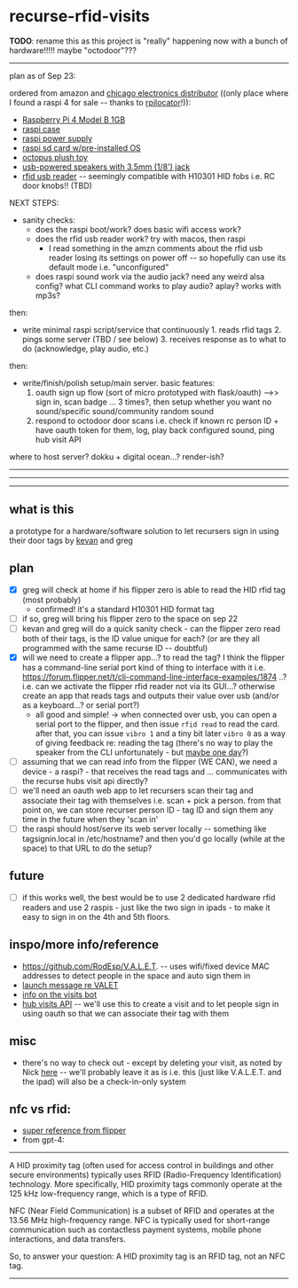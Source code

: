 # recurse-rfid-visits

**TODO**: rename this as this project is "really" happening now with a bunch of hardware!!!!! maybe "octodoor"???

---

plan as of Sep 23:

ordered from amazon and [chicago electronics distributor](https://chicagodist.com/) ((only place where I found a raspi 4 for sale -- thanks to [rpilocator](https://rpilocator.com/)!)):
- [Raspberry Pi 4 Model B 1GB](https://chicagodist.com/products/raspberry-pi-4-model-b-1gb)
- [raspi case](https://chicagodist.com/products/raspberry-pi-4-case-red-white)
- [raspi power supply](https://chicagodist.com/products/raspberry-pi-4-psu-us-white)
- [raspi sd card w/pre-installed OS ](https://chicagodist.com/products/raspberry-pi-official-noobs-microsd-card)
- [octopus plush toy](https://www.amazon.com/gp/product/B07WC3YWBB/)
- [usb-powered speakers with 3.5mm (1/8') jack](https://www.amazon.com/gp/product/B07D7TV5J3/)
- [rfid usb reader](https://www.amazon.com/gp/product/B07TMNZPXK/) -- seemingly compatible with H10301 HID fobs i.e. RC door knobs!! (TBD)

NEXT STEPS:
- sanity checks:
  - does the raspi boot/work? does basic wifi access work?
  - does the rfid usb reader work? try with macos, then raspi
    - I read something in the amzn comments about the rfid usb reader losing its settings on power off -- so hopefully can use its default mode i.e. "unconfigured"
  - does raspi sound work via the audio jack? need any weird alsa config? what CLI command works to play audio? aplay? works with mp3s?

then:
- write minimal raspi script/service that continuously 1. reads rfid tags 2. pings some server (TBD / see below) 3. receives response as to what to do (acknowledge, play audio, etc.)

then:
- write/finish/polish setup/main server. basic features:
  1. oauth sign up flow (sort of micro prototyped with flask/oauth) -->> sign in, scan badge ... 3 times?, then setup whether you want no sound/specific sound/community random sound
  2. respond to octodoor door scans i.e. check if known rc person ID + have oauth token for them, log, play back configured sound, ping hub visit API

where to host server? dokku + digital ocean...? render-ish?

---
---
---

## what is this

a prototype for a hardware/software solution to let recursers sign in using their door tags by [kevan](https://github.com/khollbach) and greg

## plan

- [X] greg will check at home if his flipper zero is able to read the HID rfid tag (most probably)
  - confirmed! it's a standard H10301 HID format tag
- [ ] if so, greg will bring his flipper zero to the space on sep 22
- [ ] kevan and greg will do a quick sanity check - can the flipper zero read both of their tags, is the ID value unique for each? (or are they all programmed with the same recurse ID -- doubtful)
- [X] will we need to create a flipper app...? to read the tag? I think the flipper has a command-line serial port kind of thing to interface with it i.e. https://forum.flipper.net/t/cli-command-line-interface-examples/1874 ..? i.e. can we activate the flipper rfid reader not via its GUI...? otherwise create an app that reads tags and outputs their value over usb (and/or as a keyboard...? or serial port?)
  - all good and simple! -> when connected over usb, you can open a serial port to the flipper, and then issue `rfid read` to read the card. after that, you can issue `vibro 1` and a tiny bit later `vibro 0` as a way of giving feedback re: reading the tag (there's no way to play the speaker from the CLI unfortunately - but [maybe one day](https://github.com/xMasterX/all-the-plugins/issues/18)?)
- [ ] assuming that we can read info from the flipper (WE CAN), we need a device - a raspi? - that receives the read tags and ... communicates with the recurse hubs visit api directly?
- [ ] we'll need an oauth web app to let recursers scan their tag and associate their tag with themselves i.e. scan + pick a person. from that point on, we can store recurser person ID - tag ID and sign them any time in the future when they 'scan in'
- [ ] the raspi should host/serve its web server locally -- something like tagsignin.local in /etc/hostname? and then you'd go locally (while at the space) to that URL to do the setup?

## future

- [ ] if this works well, the best would be to use 2 dedicated hardware rfid readers and use 2 raspis - just like the two sign in ipads - to make it easy to sign in on the 4th and 5th floors.

## inspo/more info/reference

- https://github.com/RodEsp/V.A.L.E.T. -- uses wifi/fixed device MAC addresses to detect people in the space and auto sign them in
- [launch message re VALET](https://recurse.zulipchat.com/#narrow/stream/398504-397-Bridge/topic/V.2EA.2EL.2EE.2ET.2E/near/388175215)
- [info on the visits bot](https://recurse.zulipchat.com/#narrow/stream/398504-397-Bridge/topic/visits-bot!)
- [hub visits API](https://github.com/recursecenter/wiki/wiki/Recurse-Center-API#hub-visits) -- we'll use this to create a visit and to let people sign in using oauth so that we can associate their tag with them

## misc

- there's no way to check out - except by deleting your visit, as noted by Nick [here](https://recurse.zulipchat.com/#narrow/stream/398504-397-Bridge/topic/visits-bot!/near/384055535) -- we'll probably leave it as is i.e. this (just like V.A.L.E.T. and the ipad) will also be a check-in-only system

## nfc vs rfid:

- [super reference from flipper](https://blog.flipper.net/rfid/)
- from gpt-4:

---

A HID proximity tag (often used for access control in buildings and other secure environments) typically uses RFID (Radio-Frequency Identification) technology. More specifically, HID proximity tags commonly operate at the 125 kHz low-frequency range, which is a type of RFID.

NFC (Near Field Communication) is a subset of RFID and operates at the 13.56 MHz high-frequency range. NFC is typically used for short-range communication such as contactless payment systems, mobile phone interactions, and data transfers.

So, to answer your question: A HID proximity tag is an RFID tag, not an NFC tag.

---

